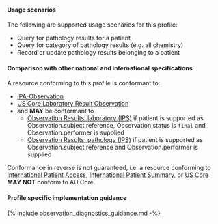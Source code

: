 #### Usage scenarios

The following are supported usage scenarios for this profile:

- Query for pathology results for a patient
- Query for category of pathology results (e.g. all chemistry)
- Record or update pathology results belonging to a patient


#### Comparison with other national and international specifications

A resource conforming to this profile is conformant to:
- [IPA-Observation](https://build.fhir.org/ig/HL7/fhir-ipa/StructureDefinition-ipa-observation.html)
- [US Core Laboratory Result Observation](http://hl7.org/fhir/us/core/StructureDefinition/us-core-observation-lab)
- and **MAY** be conformant to
    - [Observation Results: laboratory (IPS)](http://hl7.org/fhir/uv/ips/StructureDefinition/Observation-results-laboratory-uv-ips) if patient is supported as Observation.subject.reference, Observation.status is `final` and Observation.performer is supplied
    - [Observation Results: pathology (IPS)](http://hl7.org/fhir/uv/ips/StructureDefinition/Observation-results-pathology-uv-ips) if patient is supported as Observation.subject.reference and Observation.performer is supplied

Conformance in reverse is not guaranteed, i.e. a resource conforming to [International Patient Access](https://build.fhir.org/ig/HL7/fhir-ipa), [International Patient Summary](http://build.fhir.org/ig/HL7/fhir-ips), or [US Core](http://hl7.org/fhir/us/core) **MAY NOT** conform to AU Core.


#### Profile specific implementation guidance
{% include observation_diagnostics_guidance.md -%}

